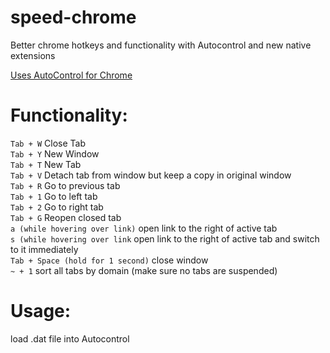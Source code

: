 # speed-chrome
Better chrome hotkeys and functionality with Autocontrol and new native extensions 

<a href = 'https://chrome.google.com/webstore/detail/autocontrol-shortcut-mana/lkaihdpfpifdlgoapbfocpmekbokmcfd'> Uses AutoControl for Chrome</a>

# Functionality:
`Tab + W` Close Tab <br>
`Tab + Y` New Window <br>
`Tab + T` New Tab <br>
`Tab + V` Detach tab from window but keep a copy in original window <br>
`Tab + R` Go to previous tab <br>
`Tab + 1` Go to left tab <br>
`Tab + 2` Go to right tab <br>
`Tab + G` Reopen closed tab <br>
`a (while hovering over link)` open link to the right of active tab <br>
`s (while hovering over link` open link to the right of active tab and switch to it immediately <br>
`Tab + Space (hold for 1 second)` close window <br>
`~ + 1` sort all tabs by domain (make sure no tabs are suspended) <br>

# Usage:
load .dat file into Autocontrol

  
